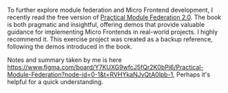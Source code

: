 To further explore module federation and Micro Frontend development, I recently read the free version of [Practical Module Federation 2.0](https://www.scribd.com/document/612725955/Practical-Module-Federation-2-0). The book is both pragmatic and insightful, offering demos that provide valuable guidance for implementing Micro Frontends in real-world projects. I highly recommend it. This exercise project was created as a backup reference, following the demos introduced in the book.

Notes and summary taken by me is here https://www.figma.com/board/Y7KUXG9wfcJ5fQr2K0bPi6/Practical-Module-Federation?node-id=0-1&t=RVHYkaNJvQtA0lpb-1, Perhaps it's helpful for a quick understanding.
